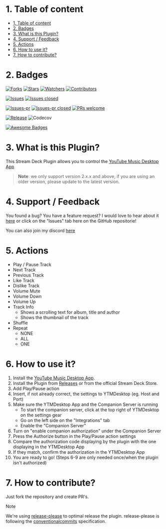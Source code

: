 # 1. Table of content
- [1. Table of content](#1-table-of-content)
- [2. Badges](#2-badges)
- [3. What is this Plugin?](#3-what-is-this-plugin)
- [4. Support / Feedback](#4-support--feedback)
- [5. Actions](#5-actions)
- [6. How to use it?](#6-how-to-use-it)
- [7. How to contribute?](#7-how-to-contribute)

# 2. Badges
[![Forks](https://img.shields.io/github/forks/XeroxDev/YTMD-StreamDeck?color=blue&style=for-the-badge)](https://github.com/XeroxDev/YTMD-StreamDeck/network/members)
[![Stars](https://img.shields.io/github/stars/XeroxDev/YTMD-StreamDeck?color=yellow&style=for-the-badge)](https://github.com/XeroxDev/YTMD-StreamDeck/stargazers)
[![Watchers](https://img.shields.io/github/watchers/XeroxDev/YTMD-StreamDeck?color=lightgray&style=for-the-badge)](https://github.com/XeroxDev/YTMD-StreamDeck/watchers)
[![Contributors](https://img.shields.io/github/contributors/XeroxDev/YTMD-StreamDeck?color=green&style=for-the-badge)](https://github.com/XeroxDev/YTMD-StreamDeck/graphs/contributors)

[![Issues](https://img.shields.io/github/issues/XeroxDev/YTMD-StreamDeck?color=yellow&style=for-the-badge)](https://github.com/XeroxDev/YTMD-StreamDeck/issues)
[![Issues closed](https://img.shields.io/github/issues-closed/XeroxDev/YTMD-StreamDeck?color=yellow&style=for-the-badge)](https://github.com/XeroxDev/YTMD-StreamDeck/issues?q=is%3Aissue+is%3Aclosed)

[![Issues-pr](https://img.shields.io/github/issues-pr/XeroxDev/YTMD-StreamDeck?color=yellow&style=for-the-badge)](https://github.com/XeroxDev/YTMD-StreamDeck/pulls)
[![Issues-pr closed](https://img.shields.io/github/issues-pr-closed/XeroxDev/YTMD-StreamDeck?color=yellow&style=for-the-badge)](https://github.com/XeroxDev/YTMD-StreamDeck/pulls?q=is%3Apr+is%3Aclosed)
[![PRs welcome](https://img.shields.io/badge/PRs-welcome-brightgreen.svg?style=for-the-badge)](https://github.com/XeroxDev/YTMD-StreamDeck/compare)

[![Release](https://img.shields.io/github/release/XeroxDev/YTMD-StreamDeck?color=black&style=for-the-badge)](https://github.com/XeroxDev/YTMD-StreamDeck/releases)
![Codecov](https://img.shields.io/codecov/c/github/XeroxDev/YTMD-StreamDeck?style=for-the-badge)

[![Awesome Badges](https://img.shields.io/badge/badges-awesome-green?style=for-the-badge)](https://shields.io)

# 3. What is this Plugin?
This Stream Deck Plugin allows you to control the [YouTube Music Desktop App](https://github.com/ytmdesktop/ytmdesktop)

> **Note**: we only support version 2.x.x and above, if you are using an older version, please update to the latest version.

# 4. Support / Feedback
You found a bug? You have a feature request? I would love to hear about it [here](https://github.com/XeroxDev/YTMD-StreamDeck/issues/new/choose) or click on the "Issues" tab here on the GitHub repositorie!

You can also join my discord [here](https://x.xeroxdev.de/s/discord)

# 5. Actions

- Play / Pause Track
- Next Track
- Previous Track
- Like Track
- Dislike Track
- Volume Mute
- Volume Down
- Volume Up
- Track Info
  - Shows a scrolling text for album, title and author
  - Shows the thumbnail of the track
- Shuffle
- Repeat
  - NONE
  - ALL
  - ONE

# 6. How to use it?

1. Install the [YouTube Music Desktop App](https://github.com/ytmdesktop/ytmdesktop).
2. Install the Plugin from [Releases](https://github.com/XeroxDev/YTMD-StreamDeck/releases) or from the official Stream Deck Store.
3. Add Play/Pause action
4. Insert, if not already correct, the settings to YTMDesktop (eg. Host and Port)
5. Make sure the YTMDesktop App and the Companion Server is running
   - To start the companion server, click at the top right of YTMDesktop on the settings gear
   - Go on the left side on the "Integrations" tab
   - Enable the "Companion Server"
6. Turn on "enable companion authorization" under the Companion Server
7. Press the Authorize button in the Play/Pause action settings
8. Compare the authorization code displaying by the plugin with the one displaying in the YTMDesktop App
9. If they match, confirm the authorization in the YTMDesktop App
10. You are ready to go! (Steps 6-9 are only needed once/when the plugin isn't authorized)

# 7. How to contribute?

Just fork the repository and create PR's.

> [!NOTE]
> We're using [release-please](https://github.com/googleapis/release-please) to optimal release the plugin.
> release-please is following the [conventionalcommits](https://www.conventionalcommits.org) specification.
